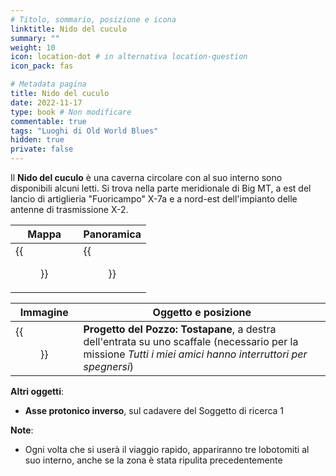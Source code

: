 ```yaml
---
# Titolo, sommario, posizione e icona
linktitle: Nido del cuculo
summary: ""
weight: 10
icon: location-dot # in alternativa location-question
icon_pack: fas

# Metadata pagina
title: Nido del cuculo
date: 2022-11-17
type: book # Non modificare
commentable: true
tags: "Luoghi di Old World Blues"
hidden: true
private: false
---
```


<div class="fnv">

Il **Nido del cuculo** è una caverna circolare con al suo interno sono disponibili alcuni letti. Si trova nella parte meridionale di Big MT, a est del lancio di artiglieria "Fuoricampo" X-7a e a nord-est dell'impianto delle antenne di trasmissione X-2.

| Mappa | Panoramica |
| ----- | ---------- |
|  {{<figure src="fnv/Cuckoos_Nest_loc.webp">}}     |  {{<figure src="fnv/Cuckoos_Nest.webp">}}          | 

| Immagine | Oggetto e posizione |
| -------- | ------------------- |
| {{<figure src="fnv/Sink_Project_Toaster_Cuckoo_Nest.webp">}}         | **Progetto del Pozzo: Tostapane**, a destra dell'entrata su uno scaffale (necessario per la missione _Tutti i miei amici hanno interruttori per spegnersi_)                    |

**Altri oggetti**:
- **Asse protonico inverso**, sul cadavere del Soggetto di ricerca 1

**Note**:
- Ogni volta che si userà il viaggio rapido, appariranno tre lobotomiti al suo interno, anche se la zona è stata ripulita precedentemente

</div>

